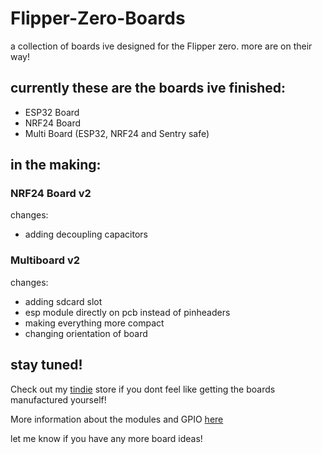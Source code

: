 # Flipper-Zero-Boards
a collection of boards ive designed for the Flipper zero. more are on their way!

## currently these are the boards ive finished:
- ESP32 Board
- NRF24 Board
- Multi Board (ESP32, NRF24 and Sentry safe)

## in the making:
### NRF24 Board v2
changes:
- adding decoupling capacitors

### Multiboard v2
changes:
- adding sdcard slot
- esp module directly on pcb instead of pinheaders
- making everything more compact
- changing orientation of board

## stay tuned!

Check out my [tindie](https://www.tindie.com/stores/drb0rk/) store if you dont feel like getting the boards manufactured yourself!

More information about the modules and GPIO [here](https://github.com/UberGuidoZ/Flipper/blob/main/GPIO/ReadMe.md)

let me know if  you have any more board ideas!

